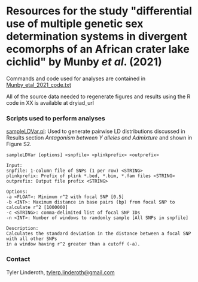 Resources for the study "differential use of multiple genetic sex determination systems 
in divergent ecomorphs of an African crater lake cichlid" by Munby *et al*. (2021)
=======================================================================================

Commands and code used for analyses are contained in [Munby_etal_2021_code.txt](./Munby_etal_2021_code.txt)
<br>

All of the source data needed to regenerate figures and results using the R code in XX is available
at dryiad_url

### Scripts used to perform analyses

[sampleLDVar.pl](./sampleLDVar.pl): Used to generate pairwise LD distributions discussed in Results section
*Antagonism between Y alleles and Admixture* and shown in Figure S2.
<br>

	sampleLDVar [options] <snpfile> <plinkprefix> <outprefix>
	
	Input:
	snpfile: 1-column file of SNPs (1 per row) <STRING>
	plinkprefix: Prefix of plink *.bed, *.bim, *.fam files <STRING>
	outprefix: Output file prefix <STRING>
	
	Options:
	-a <FLOAT>: Minimum r^2 with focal SNP [0.5]
	-b <INT>: Maximum distance in base pairs (bp) from focal SNP to calculate r^2 [1000000]
	-c <STRING>: comma-delimited list of focal SNP IDs
	-n <INT>: Number of windows to randomly sample [All SNPs in snpfile]
	
	Description:
	Calculates the standard deviation in the distance between a focal SNP with all other SNPs
	in a window having r^2 greater than a cutoff (-a).

### Contact
Tyler Linderoth, tylerp.linderoth@gmail.com
